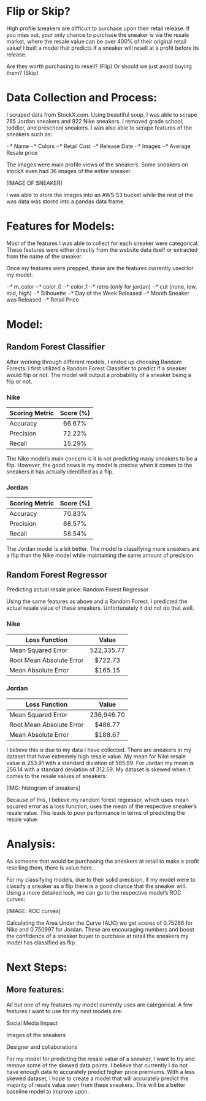 # Flip or Skip?

High profile sneakers are difficult to purchase upon their retail release. If you miss out, your only chance to purchase the sneaker is via the resale market, where the resale value can be over 400% of their original retail value! I built a model that predicts if a sneaker will resell at a profit before its release.

Are they worth purchasing to resell? (Flip)
Or should we just avoid buying them? (Skip)

# Data Collection and Process:
I scraped data from StockX.com. Using beautiful soup, I was able to scrape 765 Jordan sneakers and 922 Nike sneakers. I removed grade school, toddler, and preschool sneakers. I was also able to scrape features of the sneakers such as:

⋅⋅* Name
⋅⋅* Colors
⋅⋅* Retail Cost
⋅⋅* Release Date
⋅⋅* Images
⋅⋅* Average Resale price 

The images were main profile views of the sneakers. Some sneakers on stockX even had 36 images of the entire sneaker.

[IMAGE OF SNEAKER]

I was able to store the images into an AWS S3 bucket while the rest of the was data was stored into a pandas data frame.


# Features for Models:
Most of the features I was able to collect for each sneaker were categorical. These features were either directly from the website data itself or extracted from the name of the sneaker.

Once my features were prepped, these are the features currently used for my model:

⋅⋅* m_color
⋅⋅* color_0
⋅⋅* color_1
⋅⋅* retro (only for jordan)
⋅⋅* cut (none, low, mid, high)
⋅⋅* Silhouette
⋅⋅* Day of the Week Released
⋅⋅* Month Sneaker was Released
⋅⋅* Retail Price


# Model:
## Random Forest Classifier
After working through different models, I ended up choosing Random Forests.
I first utilized a Random Forest Classifier to predict if a sneaker would flip or not. The model will output a probability of a sneaker being a flip or not.

### Nike
| Scoring Metric| Score (%)     |
| ------------- |:-------------:|
| Accuracy      | 66.67%        |
| Precision     | 72.22%        |
| Recall        | 15.29%        |

The Nike model’s main concern is it is not predicting many sneakers to be a flip. However, the good news is my model is precise when it comes to the sneakers it has actually identified as a flip.

### Jordan
| Scoring Metric| Score (%)     |
| ------------- |:-------------:|
| Accuracy      | 70.83%        |
| Precision     | 68.57%        |
| Recall        | 58.54%        |

The Jordan model is a bit better. The model is classifying more sneakers are a flip than the Nike model while maintaining the same amount of precision. 

## Random Forest Regressor
Predicting actual resale price: Random Forest Regressor

Using the same features as above and a Random Forest, I predicted the actual resale value of these sneakers. Unfortunately it did not do that well.

### Nike
| Loss Function                 | Value         |
| ------------------------------|:-------------:|
| Mean Squared Error            | 522,335.77    |
| Root Mean Absolute Error      | $722.73       |
| Mean Absolute Error           | $165.15       |

### Jordan
| Loss Function                 | Value         |
| ------------------------------|:-------------:|
| Mean Squared Error            | 236,946.70    |
| Root Mean Absolute Error      | $486.77       |
| Mean Absolute Error           | $188.67       |


I believe this is due to my data I have collected. There are sneakers in my dataset that have extremely high resale value. My mean for Nike resale value is 253.91 with a standard diviation of 565.99. For Jordan my mean is 256.14 with a standard deviation of 312.59. My dataset is skewed when it comes to the resale values of sneakers:

[IMG: histogram of sneakers]

Because of this, I believe my random forest regressor, which uses mean squared error as a loss function, uses the mean of the respective sneaker’s resale value. This leads to poor performance in terms of predicting the resale value.


# Analysis:
As someone that would be purchasing the sneakers at retail to make a profit reselling them, there is value here. 

For my classifying models, due to their solid precision, if my model were to classify a sneaker as a flip there is a good chance that the sneaker will. Using a more detailed look, we can go to the respective model’s ROC curves:

[IMAGE: ROC curves]

Calculating the Area Under the Curve (AUC) we get scores of 0.75286 for Nike and 0.750997 for Jordan. These are encouraging numbers and boost the confidence of a sneaker buyer to purchase at retail the sneakers my model has classified as flip.


# Next Steps:
## More features:
All but one of my features my model currently uses are categorical. A few features I want to use for my next models are:

Social Media Impact

Images of the sneakers

Designer and collaborations

For my model for predicting the resale value of a sneaker, I want to try and remove some of the skewed data points. I believe that currently I do not have enough data to accurately predict higher price premiums. With a less skewed dataset, I hope to create a model that will accurately predict the majority of resale value seen from these sneakers. This will be a better baseline model to improve upon.